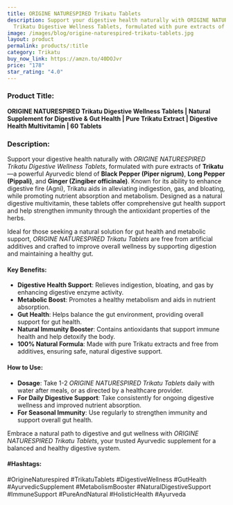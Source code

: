 ```yaml
---
title: ORIGINE NATURESPIRED Trikatu Tablets
description: Support your digestive health naturally with ORIGINE NATURESPIRED
  Trikatu Digestive Wellness Tablets, formulated with pure extracts of Trikatu
image: /images/blog/origine-naturespired-trikatu-tablets.jpg
layout: product
permalink: products/:title
category: Trikatu
buy_now_link: https://amzn.to/40DOJvr
price: "178"
star_rating: "4.0"
---
```

### Product Title:
**ORIGINE NATURESPIRED Trikatu Digestive Wellness Tablets | Natural Supplement for Digestive & Gut Health | Pure Trikatu Extract | Digestive Health Multivitamin | 60 Tablets**

### Description:
Support your digestive health naturally with *ORIGINE NATURESPIRED Trikatu Digestive Wellness Tablets*, formulated with pure extracts of **Trikatu**—a powerful Ayurvedic blend of **Black Pepper (Piper nigrum)**, **Long Pepper (Pippali)**, and **Ginger (Zingiber officinale)**. Known for its ability to enhance digestive fire (Agni), Trikatu aids in alleviating indigestion, gas, and bloating, while promoting nutrient absorption and metabolism. Designed as a natural digestive multivitamin, these tablets offer comprehensive gut health support and help strengthen immunity through the antioxidant properties of the herbs.

Ideal for those seeking a natural solution for gut health and metabolic support, *ORIGINE NATURESPIRED Trikatu Tablets* are free from artificial additives and crafted to improve overall wellness by supporting digestion and maintaining a healthy gut.

#### Key Benefits:
- **Digestive Health Support**: Relieves indigestion, bloating, and gas by enhancing digestive enzyme activity.
- **Metabolic Boost**: Promotes a healthy metabolism and aids in nutrient absorption.
- **Gut Health**: Helps balance the gut environment, providing overall support for gut health.
- **Natural Immunity Booster**: Contains antioxidants that support immune health and help detoxify the body.
- **100% Natural Formula**: Made with pure Trikatu extracts and free from additives, ensuring safe, natural digestive support.

#### How to Use:
- **Dosage**: Take 1-2 *ORIGINE NATURESPIRED Trikatu Tablets* daily with water after meals, or as directed by a healthcare provider.
- **For Daily Digestive Support**: Take consistently for ongoing digestive wellness and improved nutrient absorption.
- **For Seasonal Immunity**: Use regularly to strengthen immunity and support overall gut health.

Embrace a natural path to digestive and gut wellness with *ORIGINE NATURESPIRED Trikatu Tablets*, your trusted Ayurvedic supplement for a balanced and healthy digestive system.

#### #Hashtags:
#OrigineNaturespired #TrikatuTablets #DigestiveWellness #GutHealth #AyurvedicSupplement #MetabolismBooster #NaturalDigestiveSupport #ImmuneSupport #PureAndNatural #HolisticHealth #Ayurveda
